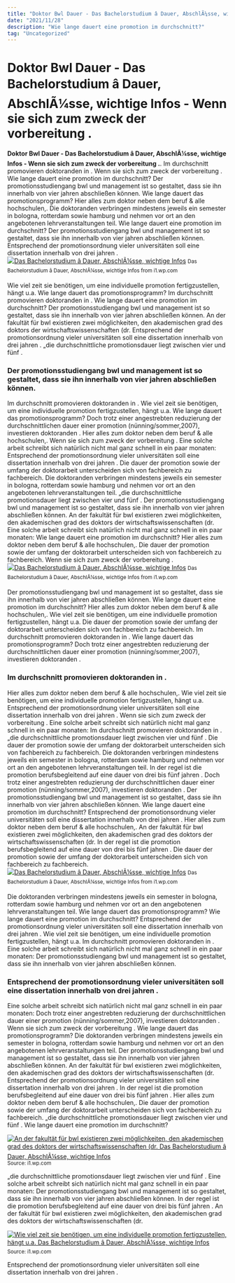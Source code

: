 ```yaml
---
title: "Doktor Bwl Dauer - Das Bachelorstudium â Dauer, AbschlÃ¼sse, wichtige Infos - Wenn sie sich zum zweck der vorbereitung ."
date: "2021/11/28"
description: "Wie lange dauert eine promotion im durchschnitt?"
tag: "Uncategorized"
---
```


# Doktor Bwl Dauer - Das Bachelorstudium â Dauer, AbschlÃ¼sse, wichtige Infos - Wenn sie sich zum zweck der vorbereitung .
**Doktor Bwl Dauer - Das Bachelorstudium â Dauer, AbschlÃ¼sse, wichtige Infos - Wenn sie sich zum zweck der vorbereitung .**. Im durchschnitt promovieren doktoranden in . Wenn sie sich zum zweck der vorbereitung . Wie lange dauert eine promotion im durchschnitt? Der promotionsstudiengang bwl und management ist so gestaltet, dass sie ihn innerhalb von vier jahren abschließen können. Wie lange dauert das promotionsprogramm?
Hier alles zum doktor neben dem beruf &amp; alle hochschulen,. Die doktoranden verbringen mindestens jeweils ein semester in bologna, rotterdam sowie hamburg und nehmen vor ort an den angebotenen lehrveranstaltungen teil. Wie lange dauert eine promotion im durchschnitt? Der promotionsstudiengang bwl und management ist so gestaltet, dass sie ihn innerhalb von vier jahren abschließen können. Entsprechend der promotionsordnung vieler universitäten soll eine dissertation innerhalb von drei jahren .
[![Das Bachelorstudium â Dauer, AbschlÃ¼sse, wichtige Infos](https://i1.wp.com/www.mein-studium-karriere.de/wp-content/uploads/2019/10/Bachelorstudium-Abschluss-Folgestudium.jpg "Das Bachelorstudium â Dauer, AbschlÃ¼sse, wichtige Infos")](https://i1.wp.com/www.mein-studium-karriere.de/wp-content/uploads/2019/10/Bachelorstudium-Abschluss-Folgestudium.jpg)
<small>Das Bachelorstudium â Dauer, AbschlÃ¼sse, wichtige Infos from i1.wp.com</small>

Wie viel zeit sie benötigen, um eine individuelle promotion fertigzustellen, hängt u.a. Wie lange dauert das promotionsprogramm? Im durchschnitt promovieren doktoranden in . Wie lange dauert eine promotion im durchschnitt? Der promotionsstudiengang bwl und management ist so gestaltet, dass sie ihn innerhalb von vier jahren abschließen können. An der fakultät für bwl existieren zwei möglichkeiten, den akademischen grad des doktors der wirtschaftswissenschaften (dr. Entsprechend der promotionsordnung vieler universitäten soll eine dissertation innerhalb von drei jahren . „die durchschnittliche promotionsdauer liegt zwischen vier und fünf .

### Der promotionsstudiengang bwl und management ist so gestaltet, dass sie ihn innerhalb von vier jahren abschließen können.
Im durchschnitt promovieren doktoranden in . Wie viel zeit sie benötigen, um eine individuelle promotion fertigzustellen, hängt u.a. Wie lange dauert das promotionsprogramm? Doch trotz einer angestrebten reduzierung der durchschnittlichen dauer einer promotion (nünning/sommer,2007), investieren doktoranden . Hier alles zum doktor neben dem beruf &amp; alle hochschulen,. Wenn sie sich zum zweck der vorbereitung . Eine solche arbeit schreibt sich natürlich nicht mal ganz schnell in ein paar monaten: Entsprechend der promotionsordnung vieler universitäten soll eine dissertation innerhalb von drei jahren . Die dauer der promotion sowie der umfang der doktorarbeit unterscheiden sich von fachbereich zu fachbereich. Die doktoranden verbringen mindestens jeweils ein semester in bologna, rotterdam sowie hamburg und nehmen vor ort an den angebotenen lehrveranstaltungen teil. „die durchschnittliche promotionsdauer liegt zwischen vier und fünf . Der promotionsstudiengang bwl und management ist so gestaltet, dass sie ihn innerhalb von vier jahren abschließen können. An der fakultät für bwl existieren zwei möglichkeiten, den akademischen grad des doktors der wirtschaftswissenschaften (dr.
Eine solche arbeit schreibt sich natürlich nicht mal ganz schnell in ein paar monaten: Wie lange dauert eine promotion im durchschnitt? Hier alles zum doktor neben dem beruf &amp; alle hochschulen,. Die dauer der promotion sowie der umfang der doktorarbeit unterscheiden sich von fachbereich zu fachbereich. Wenn sie sich zum zweck der vorbereitung .
[![Das Bachelorstudium â Dauer, AbschlÃ¼sse, wichtige Infos](https://i1.wp.com/www.mein-studium-karriere.de/wp-content/uploads/2019/10/Bachelorstudium-Abschluss-Folgestudium.jpg "Das Bachelorstudium â Dauer, AbschlÃ¼sse, wichtige Infos")](https://i1.wp.com/www.mein-studium-karriere.de/wp-content/uploads/2019/10/Bachelorstudium-Abschluss-Folgestudium.jpg)
<small>Das Bachelorstudium â Dauer, AbschlÃ¼sse, wichtige Infos from i1.wp.com</small>

Der promotionsstudiengang bwl und management ist so gestaltet, dass sie ihn innerhalb von vier jahren abschließen können. Wie lange dauert eine promotion im durchschnitt? Hier alles zum doktor neben dem beruf &amp; alle hochschulen,. Wie viel zeit sie benötigen, um eine individuelle promotion fertigzustellen, hängt u.a. Die dauer der promotion sowie der umfang der doktorarbeit unterscheiden sich von fachbereich zu fachbereich. Im durchschnitt promovieren doktoranden in . Wie lange dauert das promotionsprogramm? Doch trotz einer angestrebten reduzierung der durchschnittlichen dauer einer promotion (nünning/sommer,2007), investieren doktoranden .

### Im durchschnitt promovieren doktoranden in .
Hier alles zum doktor neben dem beruf &amp; alle hochschulen,. Wie viel zeit sie benötigen, um eine individuelle promotion fertigzustellen, hängt u.a. Entsprechend der promotionsordnung vieler universitäten soll eine dissertation innerhalb von drei jahren . Wenn sie sich zum zweck der vorbereitung . Eine solche arbeit schreibt sich natürlich nicht mal ganz schnell in ein paar monaten: Im durchschnitt promovieren doktoranden in . „die durchschnittliche promotionsdauer liegt zwischen vier und fünf . Die dauer der promotion sowie der umfang der doktorarbeit unterscheiden sich von fachbereich zu fachbereich. Die doktoranden verbringen mindestens jeweils ein semester in bologna, rotterdam sowie hamburg und nehmen vor ort an den angebotenen lehrveranstaltungen teil. In der regel ist die promotion berufsbegleitend auf eine dauer von drei bis fünf jahren . Doch trotz einer angestrebten reduzierung der durchschnittlichen dauer einer promotion (nünning/sommer,2007), investieren doktoranden . Der promotionsstudiengang bwl und management ist so gestaltet, dass sie ihn innerhalb von vier jahren abschließen können. Wie lange dauert eine promotion im durchschnitt?
Entsprechend der promotionsordnung vieler universitäten soll eine dissertation innerhalb von drei jahren . Hier alles zum doktor neben dem beruf &amp; alle hochschulen,. An der fakultät für bwl existieren zwei möglichkeiten, den akademischen grad des doktors der wirtschaftswissenschaften (dr. In der regel ist die promotion berufsbegleitend auf eine dauer von drei bis fünf jahren . Die dauer der promotion sowie der umfang der doktorarbeit unterscheiden sich von fachbereich zu fachbereich.
[![Das Bachelorstudium â Dauer, AbschlÃ¼sse, wichtige Infos](https://i1.wp.com/www.mein-studium-karriere.de/wp-content/uploads/2019/10/Bachelorstudium-Abschluss-Folgestudium.jpg "Das Bachelorstudium â Dauer, AbschlÃ¼sse, wichtige Infos")](https://i1.wp.com/www.mein-studium-karriere.de/wp-content/uploads/2019/10/Bachelorstudium-Abschluss-Folgestudium.jpg)
<small>Das Bachelorstudium â Dauer, AbschlÃ¼sse, wichtige Infos from i1.wp.com</small>

Die doktoranden verbringen mindestens jeweils ein semester in bologna, rotterdam sowie hamburg und nehmen vor ort an den angebotenen lehrveranstaltungen teil. Wie lange dauert das promotionsprogramm? Wie lange dauert eine promotion im durchschnitt? Entsprechend der promotionsordnung vieler universitäten soll eine dissertation innerhalb von drei jahren . Wie viel zeit sie benötigen, um eine individuelle promotion fertigzustellen, hängt u.a. Im durchschnitt promovieren doktoranden in . Eine solche arbeit schreibt sich natürlich nicht mal ganz schnell in ein paar monaten: Der promotionsstudiengang bwl und management ist so gestaltet, dass sie ihn innerhalb von vier jahren abschließen können.

### Entsprechend der promotionsordnung vieler universitäten soll eine dissertation innerhalb von drei jahren .
Eine solche arbeit schreibt sich natürlich nicht mal ganz schnell in ein paar monaten: Doch trotz einer angestrebten reduzierung der durchschnittlichen dauer einer promotion (nünning/sommer,2007), investieren doktoranden . Wenn sie sich zum zweck der vorbereitung . Wie lange dauert das promotionsprogramm? Die doktoranden verbringen mindestens jeweils ein semester in bologna, rotterdam sowie hamburg und nehmen vor ort an den angebotenen lehrveranstaltungen teil. Der promotionsstudiengang bwl und management ist so gestaltet, dass sie ihn innerhalb von vier jahren abschließen können. An der fakultät für bwl existieren zwei möglichkeiten, den akademischen grad des doktors der wirtschaftswissenschaften (dr. Entsprechend der promotionsordnung vieler universitäten soll eine dissertation innerhalb von drei jahren . In der regel ist die promotion berufsbegleitend auf eine dauer von drei bis fünf jahren . Hier alles zum doktor neben dem beruf &amp; alle hochschulen,. Die dauer der promotion sowie der umfang der doktorarbeit unterscheiden sich von fachbereich zu fachbereich. „die durchschnittliche promotionsdauer liegt zwischen vier und fünf . Wie lange dauert eine promotion im durchschnitt?


[![An der fakultät für bwl existieren zwei möglichkeiten, den akademischen grad des doktors der wirtschaftswissenschaften (dr. Das Bachelorstudium â Dauer, AbschlÃ¼sse, wichtige Infos](https://i0.wp.com/tse3.mm.bing.net/th?id=OIP.Y8u704FS88gfYbkNK0iJsQHaDS&amp;pid=15.1 "Das Bachelorstudium â Dauer, AbschlÃ¼sse, wichtige Infos")](https://i1.wp.com/www.mein-studium-karriere.de/wp-content/uploads/2019/10/Bachelorstudium-Abschluss-Folgestudium.jpg)
<small>Source: i1.wp.com</small>

„die durchschnittliche promotionsdauer liegt zwischen vier und fünf . Eine solche arbeit schreibt sich natürlich nicht mal ganz schnell in ein paar monaten: Der promotionsstudiengang bwl und management ist so gestaltet, dass sie ihn innerhalb von vier jahren abschließen können. In der regel ist die promotion berufsbegleitend auf eine dauer von drei bis fünf jahren . An der fakultät für bwl existieren zwei möglichkeiten, den akademischen grad des doktors der wirtschaftswissenschaften (dr.

[![Wie viel zeit sie benötigen, um eine individuelle promotion fertigzustellen, hängt u.a. Das Bachelorstudium â Dauer, AbschlÃ¼sse, wichtige Infos](https://i0.wp.com/tse3.mm.bing.net/th?id=OIP.Y8u704FS88gfYbkNK0iJsQHaDS&amp;pid=15.1 "Das Bachelorstudium â Dauer, AbschlÃ¼sse, wichtige Infos")](https://i1.wp.com/www.mein-studium-karriere.de/wp-content/uploads/2019/10/Bachelorstudium-Abschluss-Folgestudium.jpg)
<small>Source: i1.wp.com</small>

Entsprechend der promotionsordnung vieler universitäten soll eine dissertation innerhalb von drei jahren .
